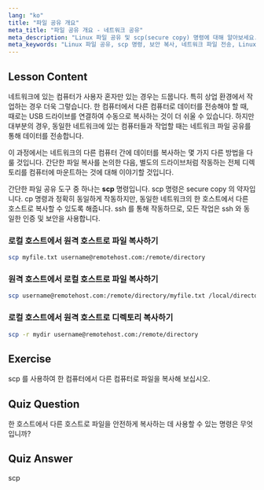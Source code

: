 ```yaml
---
lang: "ko"
title: "파일 공유 개요"
meta_title: "파일 공유 개요 - 네트워크 공유"
meta_description: "Linux 파일 공유 및 scp(secure copy) 명령에 대해 알아보세요. 네트워크의 호스트 간에 파일을 전송하세요. 이 초보자 친화적인 가이드로 시작하세요!"
meta_keywords: "Linux 파일 공유, scp 명령, 보안 복사, 네트워크 파일 전송, Linux 튜토리얼, 초보자 Linux, Linux 가이드"
---
```


## Lesson Content

네트워크에 있는 컴퓨터가 사용자 혼자만 있는 경우는 드뭅니다. 특히 상업 환경에서 작업하는 경우 더욱 그렇습니다. 한 컴퓨터에서 다른 컴퓨터로 데이터를 전송해야 할 때, 때로는 USB 드라이브를 연결하여 수동으로 복사하는 것이 더 쉬울 수 있습니다. 하지만 대부분의 경우, 동일한 네트워크에 있는 컴퓨터들과 작업할 때는 네트워크 파일 공유를 통해 데이터를 전송합니다.

이 과정에서는 네트워크의 다른 컴퓨터 간에 데이터를 복사하는 몇 가지 다른 방법을 다룰 것입니다. 간단한 파일 복사를 논의한 다음, 별도의 드라이브처럼 작동하는 전체 디렉토리를 컴퓨터에 마운트하는 것에 대해 이야기할 것입니다.

간단한 파일 공유 도구 중 하나는 **scp** 명령입니다. scp 명령은 secure copy 의 약자입니다. cp 명령과 정확히 동일하게 작동하지만, 동일한 네트워크의 한 호스트에서 다른 호스트로 복사할 수 있도록 해줍니다. ssh 를 통해 작동하므로, 모든 작업은 ssh 와 동일한 인증 및 보안을 사용합니다.

### 로컬 호스트에서 원격 호스트로 파일 복사하기

```bash
scp myfile.txt username@remotehost.com:/remote/directory
```

### 원격 호스트에서 로컬 호스트로 파일 복사하기

```bash
scp username@remotehost.com:/remote/directory/myfile.txt /local/directory
```

### 로컬 호스트에서 원격 호스트로 디렉토리 복사하기

```bash
scp -r mydir username@remotehost.com:/remote/directory
```

## Exercise

scp 를 사용하여 한 컴퓨터에서 다른 컴퓨터로 파일을 복사해 보십시오.

## Quiz Question

한 호스트에서 다른 호스트로 파일을 안전하게 복사하는 데 사용할 수 있는 명령은 무엇입니까?

## Quiz Answer

scp
